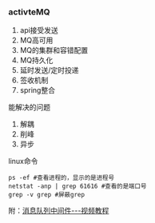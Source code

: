 
### activteMQ

1. api接受发送
2. MQ高可用
3. MQ的集群和容错配置
4. MQ持久化
5. 延时发送/定时投递
6. 签收机制
7. spring整合

能解决的问题

1. 解耦
2. 削峰
3. 异步

linux命令

```shell
ps -ef #查看进程的，显示的是进程号
netstat -anp | grep 61616 #查看的是端口号
grep -v grep #屏蔽grep
```

附：[消息队列中间件---视频教程](https://www.bilibili.com/video/BV164411G7aB/?p=2&spm_id_from=pageDriver)
